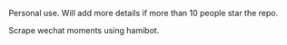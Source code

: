 Personal use. Will add more details if more than 10 people star the repo.

Scrape wechat moments using hamibot.